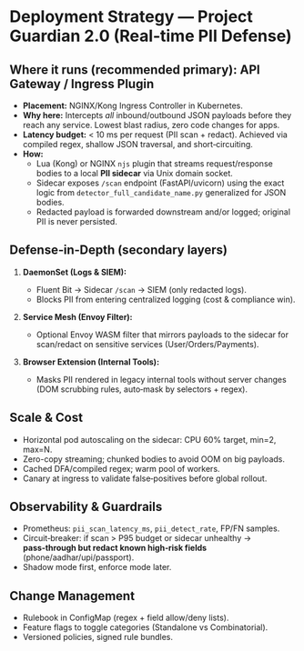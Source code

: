 # Deployment Strategy — Project Guardian 2.0 (Real‑time PII Defense)

## Where it runs (recommended primary): API Gateway / Ingress Plugin
- **Placement:** NGINX/Kong Ingress Controller in Kubernetes.
- **Why here:** Intercepts *all* inbound/outbound JSON payloads before they reach any service. Lowest blast radius, zero code changes for apps.
- **Latency budget:** < 10 ms per request (PII scan + redact). Achieved via compiled regex, shallow JSON traversal, and short‑circuiting.
- **How:** 
  - Lua (Kong) or NGINX `njs` plugin that streams request/response bodies to a local **PII sidecar** via Unix domain socket.
  - Sidecar exposes `/scan` endpoint (FastAPI/uvicorn) using the exact logic from `detector_full_candidate_name.py` generalized for JSON bodies.
  - Redacted payload is forwarded downstream and/or logged; original PII is never persisted.

## Defense‑in‑Depth (secondary layers)
1. **DaemonSet (Logs & SIEM):** 
   - Fluent Bit → Sidecar `/scan` → SIEM (only redacted logs).
   - Blocks PII from entering centralized logging (cost & compliance win).

2. **Service Mesh (Envoy Filter):**
   - Optional Envoy WASM filter that mirrors payloads to the sidecar for scan/redact on sensitive services (User/Orders/Payments).

3. **Browser Extension (Internal Tools):**
   - Masks PII rendered in legacy internal tools without server changes (DOM scrubbing rules, auto‑mask by selectors + regex).

## Scale & Cost
- Horizontal pod autoscaling on the sidecar: CPU 60% target, min=2, max=N.
- Zero-copy streaming; chunked bodies to avoid OOM on big payloads.
- Cached DFA/compiled regex; warm pool of workers.
- Canary at ingress to validate false‑positives before global rollout.

## Observability & Guardrails
- Prometheus: `pii_scan_latency_ms`, `pii_detect_rate`, FP/FN samples.
- Circuit‑breaker: if scan > P95 budget or sidecar unhealthy → **pass‑through but redact known high‑risk fields** (phone/aadhar/upi/passport). 
- Shadow mode first, enforce mode later.

## Change Management
- Rulebook in ConfigMap (regex + field allow/deny lists).
- Feature flags to toggle categories (Standalone vs Combinatorial).
- Versioned policies, signed rule bundles.

